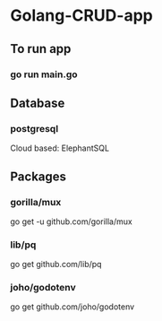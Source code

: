# Golang-CRUD-app

## To run app
### go run main.go

## Database
### postgresql
Cloud based: ElephantSQL

## Packages
###  gorilla/mux
go get -u github.com/gorilla/mux
### lib/pq
go get github.com/lib/pq
### joho/godotenv
go get github.com/joho/godotenv
